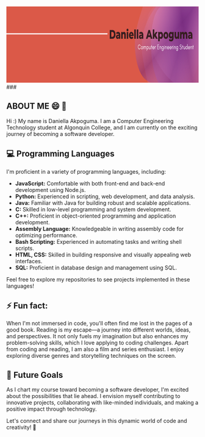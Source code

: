 
###
<div align="center">
  <img height="200" src="https://github.com/daniellaakpoguma/daniellaakpoguma/blob/main/Daniella%20Akpoguma%20banner.png"/>
</div>
###

## ABOUT ME 😄 🤍 
Hi :)  My name is Daniella Akpoguma.  I am a Computer Engineering Technology student at Algonquin College, and I am currently on the exciting journey of becoming a software developer.

## 💻 Programming Languages

I'm proficient in a variety of programming languages, including:

- **JavaScript:** Comfortable with both front-end and back-end development using Node.js.
- **Python:** Experienced in scripting, web development, and data analysis.
- **Java:** Familiar with Java for building robust and scalable applications.
- **C:** Skilled in low-level programming and system development.
- **C++:** Proficient in object-oriented programming and application development.
- **Assembly Language:** Knowledgeable in writing assembly code for optimizing performance.
- **Bash Scripting:** Experienced in automating tasks and writing shell scripts.
- **HTML, CSS:** Skilled in building responsive and visually appealing web interfaces.
- **SQL:** Proficient in database design and management using SQL.

Feel free to explore my repositories to see projects implemented in these languages!

## ⚡ Fun fact:
When I'm not immersed in code, you'll often find me lost in the pages of a good book. Reading is my escape—a journey into different worlds, ideas, and perspectives. It not only fuels my imagination but also enhances my problem-solving skills, which I love applying to coding challenges. Apart from coding and reading, I am also a film and series enthusiast. I enjoy exploring diverse genres and storytelling techniques on the screen.

## 🌟 Future Goals
As I chart my course toward becoming a software developer, I'm excited about the possibilities that lie ahead. I envision myself contributing to innovative projects, collaborating with like-minded individuals, and making a positive impact through technology.

Let's connect and share our journeys in this dynamic world of code and creativity! 🚀

###
